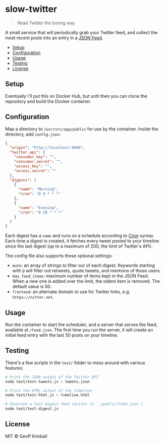 # slow-twitter

> Read Twitter the boring way

A small service that will periodically grab your Twitter feed, and collect the most recent posts
into an entry in a [JSON Feed](https://www.jsonfeed.org/).

- [Setup](#setup)
- [Configuration](#configuration)
- [Usage](#usage)
- [Testing](#testing)
- [License](#license)

## Setup

Eventually I'll put this on Docker Hub, but until then you can clone the repository and build the
Docker container.

## Configuration

Map a directory to `/usr/src/app/public` for use by the container. Inside the directory,
add `config.json`:

```json
{
  "origin": "http://localhost:8080",
  "twitter_api": {
    "consumer_key": "",
    "consumer_secret": "",
    "access_key": "",
    "access_secret": ""
  },
  "digests": [
    {
      "name": "Morning",
      "cron": "0 9 * * *"
    },
    {
      "name": "Evening",
      "cron": "0 20 * * *"
    }
  ]
}
```

Each digest has a `name` and runs on a schedule according to
[Cron](https://en.wikipedia.org/wiki/Cron) syntax. Each time a digest is created, it fetches every
tweet posted to your timeline since the last digest (up to a maximum of 200, the limit of
Twitter's API).

The config file also supports these optional settings:

- `mute`: an array of strings to filter out of each digest. Keywords starting with `@` will filter
  out retweets, quote tweets, and mentions of those users.
- `max_feed_items`: maximum number of items kept in the JSON Feed. When a new one is added over the
  limit, the oldest item is removed. The default value is 50.
- `frontend`: an alternate domain to use for Twitter links, e.g. `https://nitter.net`.

## Usage

Run the container to start the scheduler, and a server that serves the feed, available
at `/feed.json`. The first time you run the server, it will create an initial feed entry with the
last 50 posts on your timeline.

## Testing

There's a few scripts in the `test/` folder to mess around with various features:

```bash
# Print the JSON output of the Twitter API
node test/test-tweets.js > tweets.json

# Print the HTML output of the timeline
node test/test-html.js > timeline.html

# Generate a test digest feed (writes to `./public/feed.json`)
node test/test-digest.js
```

## License

MIT &copy; Geoff Kimball
